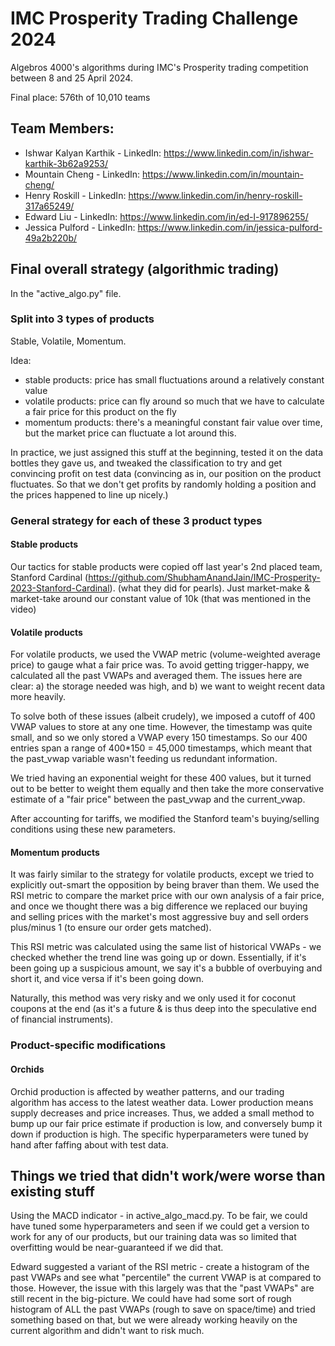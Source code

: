 # IMC Prosperity Trading Challenge 2024
Algebros 4000's algorithms during IMC's Prosperity trading competition between 8 and 25 April 2024. 

Final place: 576th of 10,010 teams

## Team Members:
- Ishwar Kalyan Karthik - LinkedIn: https://www.linkedin.com/in/ishwar-karthik-3b62a9253/
- Mountain Cheng - LinkedIn: https://www.linkedin.com/in/mountain-cheng/
- Henry Roskill - LinkedIn: https://www.linkedin.com/in/henry-roskill-317a65249/
- Edward Liu - LinkedIn: https://www.linkedin.com/in/ed-l-917896255/
- Jessica Pulford - LinkedIn: https://www.linkedin.com/in/jessica-pulford-49a2b220b/

## Final overall strategy (algorithmic trading)
In the "active_algo.py" file. 

### Split into 3 types of products
Stable, Volatile, Momentum. 

Idea:
- stable products: price has small fluctuations around a relatively constant value
- volatile products: price can fly around so much that we have to calculate a fair price for this product on the fly
- momentum products: there's a meaningful constant fair value over time, but the market price can fluctuate a lot around this.

In practice, we just assigned this stuff at the beginning, tested it on the data bottles they gave us, and tweaked the classification to try and get convincing profit on test data
(convincing as in, our position on the product fluctuates. So that we don't get profits by randomly holding a position and the prices happened to line up nicely.)

### General strategy for each of these 3 product types

#### Stable products
Our tactics for stable products were copied off last year's 2nd placed team, Stanford Cardinal (https://github.com/ShubhamAnandJain/IMC-Prosperity-2023-Stanford-Cardinal).
(what they did for pearls). Just market-make & market-take around our constant value of 10k (that was mentioned in the video)

#### Volatile products

For volatile products, we used the VWAP metric (volume-weighted average price) to gauge what a fair price was. 
To avoid getting trigger-happy, we calculated all the past VWAPs and averaged them. 
The issues here are clear: a) the storage needed was high, and b) we want to weight recent data more heavily. 

To solve both of these issues (albeit crudely), we imposed a cutoff of 400 VWAP values to store at any one time.
However, the timestamp was quite small, and so we only stored a VWAP every 150 timestamps. 
So our 400 entries span a range of 400*150 = 45,000 timestamps, which meant that the past_vwap variable wasn't feeding us redundant information.

We tried having an exponential weight for these 400 values, but it turned out to be better to weight them equally
and then take the more conservative estimate of a "fair price" between the past_vwap and the current_vwap.

After accounting for tariffs, we modified the Stanford team's buying/selling conditions using these new parameters. 

#### Momentum products

It was fairly similar to the strategy for volatile products, except we tried to explicitly out-smart the opposition by being braver than them. 
We used the RSI metric to compare the market price with our own analysis of a fair price,
and once we thought there was a big difference we replaced our buying and selling prices with the market's most aggressive buy and sell orders plus/minus 1 (to ensure our order gets matched).

This RSI metric was calculated using the same list of historical VWAPs - we checked whether the trend line was going up or down. 
Essentially, if it's been going up a suspicious amount, we say it's a bubble of overbuying and short it, and vice versa if it's been going down.

Naturally, this method was very risky and we only used it for coconut coupons at the end (as it's a future & is thus deep into the speculative end of financial instruments).

### Product-specific modifications
#### Orchids
Orchid production is affected by weather patterns, and our trading algorithm has access to the latest weather data. Lower production means supply decreases and price increases. 
Thus, we added a small method to bump up our fair price estimate if production is low, and conversely bump it down if production is high.
The specific hyperparameters were tuned by hand after faffing about with test data. 

## Things we tried that didn't work/were worse than existing stuff

Using the MACD indicator - in active_algo_macd.py.
To be fair, we could have tuned some hyperparameters and seen if we could get a version to work for any of our products, but our training data was so limited that overfitting would be near-guaranteed if we did that. 

Edward suggested a variant of the RSI metric - create a histogram of the past VWAPs and see what "percentile" the current VWAP is at compared to those. 
However, the issue with this largely was that the "past VWAPs" are still recent in the big-picture. 
We could have had some sort of rough histogram of ALL the past VWAPs (rough to save on space/time) and tried something based on that, but we were already working heavily on the current algorithm and didn't want to risk much. 
